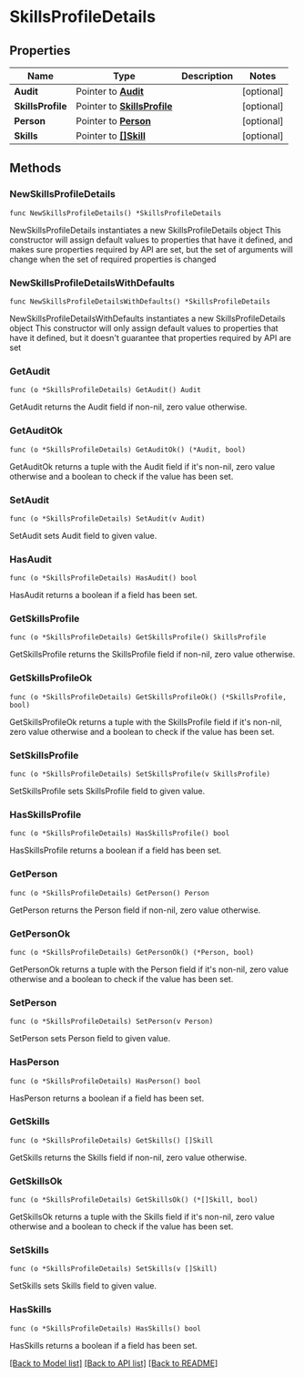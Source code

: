# SkillsProfileDetails

## Properties

Name | Type | Description | Notes
------------ | ------------- | ------------- | -------------
**Audit** | Pointer to [**Audit**](Audit.md) |  | [optional] 
**SkillsProfile** | Pointer to [**SkillsProfile**](SkillsProfile.md) |  | [optional] 
**Person** | Pointer to [**Person**](Person.md) |  | [optional] 
**Skills** | Pointer to [**[]Skill**](Skill.md) |  | [optional] 

## Methods

### NewSkillsProfileDetails

`func NewSkillsProfileDetails() *SkillsProfileDetails`

NewSkillsProfileDetails instantiates a new SkillsProfileDetails object
This constructor will assign default values to properties that have it defined,
and makes sure properties required by API are set, but the set of arguments
will change when the set of required properties is changed

### NewSkillsProfileDetailsWithDefaults

`func NewSkillsProfileDetailsWithDefaults() *SkillsProfileDetails`

NewSkillsProfileDetailsWithDefaults instantiates a new SkillsProfileDetails object
This constructor will only assign default values to properties that have it defined,
but it doesn't guarantee that properties required by API are set

### GetAudit

`func (o *SkillsProfileDetails) GetAudit() Audit`

GetAudit returns the Audit field if non-nil, zero value otherwise.

### GetAuditOk

`func (o *SkillsProfileDetails) GetAuditOk() (*Audit, bool)`

GetAuditOk returns a tuple with the Audit field if it's non-nil, zero value otherwise
and a boolean to check if the value has been set.

### SetAudit

`func (o *SkillsProfileDetails) SetAudit(v Audit)`

SetAudit sets Audit field to given value.

### HasAudit

`func (o *SkillsProfileDetails) HasAudit() bool`

HasAudit returns a boolean if a field has been set.

### GetSkillsProfile

`func (o *SkillsProfileDetails) GetSkillsProfile() SkillsProfile`

GetSkillsProfile returns the SkillsProfile field if non-nil, zero value otherwise.

### GetSkillsProfileOk

`func (o *SkillsProfileDetails) GetSkillsProfileOk() (*SkillsProfile, bool)`

GetSkillsProfileOk returns a tuple with the SkillsProfile field if it's non-nil, zero value otherwise
and a boolean to check if the value has been set.

### SetSkillsProfile

`func (o *SkillsProfileDetails) SetSkillsProfile(v SkillsProfile)`

SetSkillsProfile sets SkillsProfile field to given value.

### HasSkillsProfile

`func (o *SkillsProfileDetails) HasSkillsProfile() bool`

HasSkillsProfile returns a boolean if a field has been set.

### GetPerson

`func (o *SkillsProfileDetails) GetPerson() Person`

GetPerson returns the Person field if non-nil, zero value otherwise.

### GetPersonOk

`func (o *SkillsProfileDetails) GetPersonOk() (*Person, bool)`

GetPersonOk returns a tuple with the Person field if it's non-nil, zero value otherwise
and a boolean to check if the value has been set.

### SetPerson

`func (o *SkillsProfileDetails) SetPerson(v Person)`

SetPerson sets Person field to given value.

### HasPerson

`func (o *SkillsProfileDetails) HasPerson() bool`

HasPerson returns a boolean if a field has been set.

### GetSkills

`func (o *SkillsProfileDetails) GetSkills() []Skill`

GetSkills returns the Skills field if non-nil, zero value otherwise.

### GetSkillsOk

`func (o *SkillsProfileDetails) GetSkillsOk() (*[]Skill, bool)`

GetSkillsOk returns a tuple with the Skills field if it's non-nil, zero value otherwise
and a boolean to check if the value has been set.

### SetSkills

`func (o *SkillsProfileDetails) SetSkills(v []Skill)`

SetSkills sets Skills field to given value.

### HasSkills

`func (o *SkillsProfileDetails) HasSkills() bool`

HasSkills returns a boolean if a field has been set.


[[Back to Model list]](../README.md#documentation-for-models) [[Back to API list]](../README.md#documentation-for-api-endpoints) [[Back to README]](../README.md)


